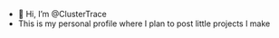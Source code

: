 - 👋 Hi, I’m @ClusterTrace
- This is my personal profile where I plan to post little projects I make

<!---
ClusterTrace/ClusterTrace is a ✨ special ✨ repository because its `README.md` (this file) appears on your GitHub profile.
You can click the Preview link to take a look at your changes.
--->
